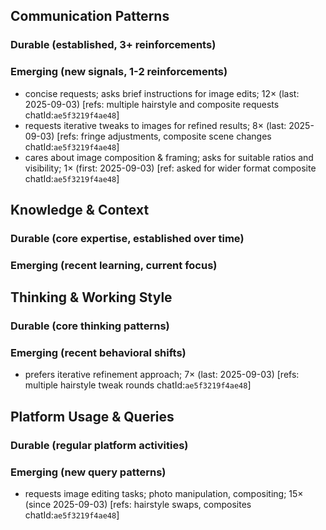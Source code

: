 ## Communication Patterns
### Durable (established, 3+ reinforcements)

### Emerging (new signals, 1-2 reinforcements)
- concise requests; asks brief instructions for image edits; 12× (last: 2025-09-03) [refs: multiple hairstyle and composite requests chatId:`ae5f3219f4ae48`]
- requests iterative tweaks to images for refined results; 8× (last: 2025-09-03) [refs: fringe adjustments, composite scene changes chatId:`ae5f3219f4ae48`]
- cares about image composition & framing; asks for suitable ratios and visibility; 1× (first: 2025-09-03) [ref: asked for wider format composite chatId:`ae5f3219f4ae48`]

## Knowledge & Context
### Durable (core expertise, established over time)

### Emerging (recent learning, current focus)

## Thinking & Working Style
### Durable (core thinking patterns)

### Emerging (recent behavioral shifts)
- prefers iterative refinement approach; 7× (last: 2025-09-03) [refs: multiple hairstyle tweak rounds chatId:`ae5f3219f4ae48`]

## Platform Usage & Queries
### Durable (regular platform activities)

### Emerging (new query patterns)
- requests image editing tasks; photo manipulation, compositing; 15× (since 2025-09-03) [refs: hairstyle swaps, composites chatId:`ae5f3219f4ae48`]